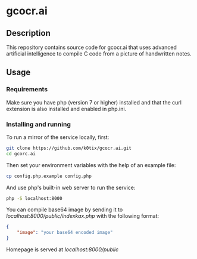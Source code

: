 # gcocr.ai

## Description

This repository contains source code for gcocr.ai that uses advanced artificial intelligence to compile C code from a picture of handwritten notes.

## Usage

### Requirements

Make sure you have php (version 7 or higher) installed and that the curl extension is also installed and enabled in php.ini.

### Installing and running

To run a mirror of the service locally, first:
```bash
git clone https://github.com/k0tix/gcocr.ai.git
cd gcorc.ai
```

Then set your environment variables with the help of an example file:
```bash
cp config.php.example config.php
```

And use php's built-in web server to run the service:
```bash
php -S localhost:8000
```


You can compile base64 image by sending it to *localhost:8000/public/indexkax.php* with the following format:
```json
{
    "image": "your base64 encoded image"
}
```

Homepage is served at *localhost:8000/public*
